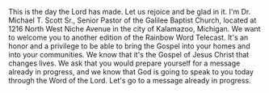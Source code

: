 This is the day the Lord has made. Let us rejoice and be glad in it. I'm Dr. Michael T. Scott Sr., Senior Pastor of the Galilee Baptist Church, located at 1216 North West Niche Avenue in the city of Kalamazoo, Michigan. We want to welcome you to another edition of the Rainbow Word Telecast. It's an honor and a privilege to be able to bring the Gospel into your homes and into your communities. We know that it's the Gospel of Jesus Christ that changes lives. We ask that you would prepare yourself for a message already in progress, and we know that God is going to speak to you today through the Word of the Lord. Let's go to a message already in progress.